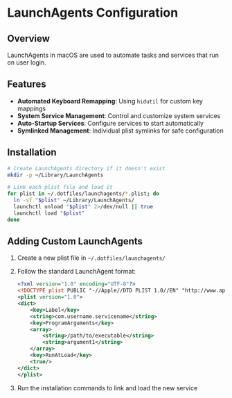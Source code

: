 # LaunchAgents Configuration

## Overview

LaunchAgents in macOS are used to automate tasks and services that run on user login.

## Features

- **Automated Keyboard Remapping**: Using `hidutil` for custom key mappings
- **System Service Management**: Control and customize system services
- **Auto-Startup Services**: Configure services to start automatically
- **Symlinked Management**: Individual plist symlinks for safe configuration

## Installation

```bash
# Create LaunchAgents directory if it doesn't exist
mkdir -p ~/Library/LaunchAgents

# Link each plist file and load it
for plist in ~/.dotfiles/launchagents/*.plist; do
  ln -sf "$plist" ~/Library/LaunchAgents/
  launchctl unload "$plist" 2>/dev/null || true
  launchctl load "$plist"
done
```

## Adding Custom LaunchAgents

1. Create a new plist file in `~/.dotfiles/launchagents/`
2. Follow the standard LaunchAgent format:

    ```xml
    <?xml version="1.0" encoding="UTF-8"?>
    <!DOCTYPE plist PUBLIC "-//Apple//DTD PLIST 1.0//EN" "http://www.apple.com/DTDs/PropertyList-1.0.dtd">
    <plist version="1.0">
    <dict>
        <key>Label</key>
        <string>com.username.servicename</string>
        <key>ProgramArguments</key>
        <array>
            <string>/path/to/executable</string>
            <string>argument1</string>
        </array>
        <key>RunAtLoad</key>
        <true/>
    </dict>
    </plist>
    ```

3. Run the installation commands to link and load the new service
